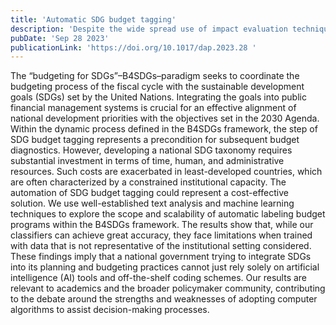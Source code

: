 ```yaml
---
title: 'Automatic SDG budget tagging'
description: 'Despite the wide spread use of impact evaluation techniques, data that links detailed budget lines to outcome indicators is surprisingly scant. Performing this mapping manually can be prohibitively expensive for many countries. The idea behind this paper was to test if natural language processing could provide a reliable tool for mapping budgets into indicators automatically.'
pubDate: 'Sep 28 2023'
publicationLink: 'https://doi.org/10.1017/dap.2023.28 '
---
```


The “budgeting for SDGs”–B4SDGs–paradigm seeks to coordinate the budgeting process of the fiscal cycle with the sustainable development goals (SDGs) set by the United Nations. Integrating the goals into public financial management systems is crucial for an effective alignment of national development priorities with the objectives set in the 2030 Agenda. Within the dynamic process defined in the B4SDGs framework, the step of SDG budget tagging represents a precondition for subsequent budget diagnostics. However, developing a national SDG taxonomy requires substantial investment in terms of time, human, and administrative resources. Such costs are exacerbated in least-developed countries, which are often characterized by a constrained institutional capacity. The automation of SDG budget tagging could represent a cost-effective solution. We use well-established text analysis and machine learning techniques to explore the scope and scalability of automatic labeling budget programs within the B4SDGs framework. The results show that, while our classifiers can achieve great accuracy, they face limitations when trained with data that is not representative of the institutional setting considered. These findings imply that a national government trying to integrate SDGs into its planning and budgeting practices cannot just rely solely on artificial intelligence (AI) tools and off-the-shelf coding schemes. Our results are relevant to academics and the broader policymaker community, contributing to the debate around the strengths and weaknesses of adopting computer algorithms to assist decision-making processes.